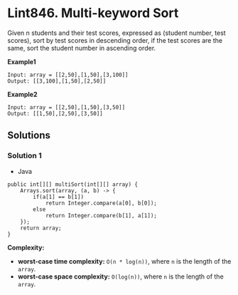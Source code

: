 # Lint846. Multi-keyword Sort

Given n students and their test scores, expressed as (student number, test scores), sort by test scores in descending order, if the test scores are the same, sort the student number in ascending order.

**Example1**
```
Input: array = [[2,50],[1,50],[3,100]]
Output: [[3,100],[1,50],[2,50]]
```

**Example2**
```
Input: array = [[2,50],[1,50],[3,50]]
Output: [[1,50],[2,50],[3,50]]
```

## Solutions

### Solution 1

* Java
```
public int[][] multiSort(int[][] array) {
    Arrays.sort(array, (a, b) -> {
        if(a[1] == b[1])
            return Integer.compare(a[0], b[0]);
        else
            return Integer.compare(b[1], a[1]);
    });
    return array;
}
```

**Complexity:**

* **worst-case time complexity:** `O(n * log(n))`, where `n` is the length of the `array`.
* **worst-case space complexity:** `O(log(n))`, where `n` is the length of the `array`.
